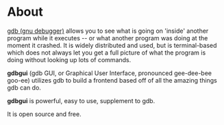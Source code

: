 # About

[gdb (gnu debugger)](https://www.gnu.org/software/gdb/) allows you to see what is going on 'inside' another program while it executes -- or what another program was doing at the moment it crashed. It is widely distributed and used, but is terminal-based which does not always let you get a full picture of what the program is doing without looking up lots of commands.


**gdbgui** (gdb GUI, or Graphical User Interface, pronounced gee-dee-bee goo-ee) utilizes gdb to build a frontend based off of all the amazing things gdb can do.


**gdbgui** is powerful, easy to use, supplement to gdb.

It is open source and free.
